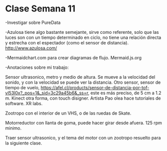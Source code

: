 # Clase Semana 11

-Investigar sobre PureData

-Azulosa tiene algo bastante semejante, sirve como referente, solo que las luces son con un tiempo determinado en ciclo, no tiene una relación directa y estrecha con el espectador (como el sensor de distancia). http://www.azulosa.com/

-Mermaidchart.com para crear diagramas de flujo. Mermaid.js.org

-Anotaciones sobre mi trabajo:

Sensor ultrasonico, metro y medio de altura. Se mueve a la velocidad del sonido, y con la velocidad se puede ver la distancia.
Otro sensor, sensor de tiempo de vuelo, https://afel.cl/products/sensor-de-distancia-por-tof-vl53l0x?_pos=1&_sid=3c29a45b6&_ss=r, este es más preciso, de 5 cm a 1.2 m. 
Kinect otra forma, con touch disigner. Artista Pao olea hace tutoriales de software. XR labs. 

Zootropo con el interior de un VHS, o de las ruedas de Skate. 

Motorreductor con llanta de goma, puede hacer girar desde afuera. 125 rpm minimo.

Traer sensor ultrasonico, y el tema del motor con un zootropo resuelto para la siguiente clase.
